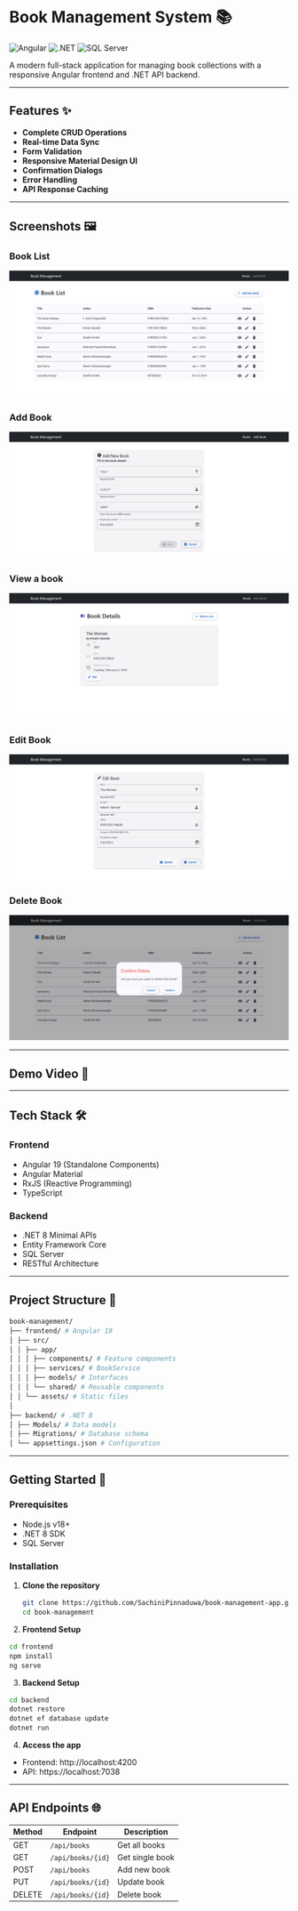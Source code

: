 # Book Management System 📚

![Angular](https://img.shields.io/badge/Angular-19-DD0031?logo=angular)
![.NET](https://img.shields.io/badge/.NET-8-512BD4?logo=dotnet)
![SQL Server](https://img.shields.io/badge/SQL_Server-2019-CC2927?logo=microsoft-sql-server)

A modern full-stack application for managing book collections with a responsive Angular frontend and .NET API backend.

---

## Features ✨

- **Complete CRUD Operations**
- **Real-time Data Sync**
- **Form Validation**
- **Responsive Material Design UI**
- **Confirmation Dialogs**
- **Error Handling**
- **API Response Caching**

---

## Screenshots 🖼️ 

### Book List
![BookList](bookList.png)

### Add Book
![AddBook](addBook.png)

### View a book
![ViewBook](viewBook.png)

### Edit Book
![EditBook](editBook.png)

### Delete Book
![DeleteBook](deleteBook.png)

---

## Demo Video 🎥


---

## Tech Stack 🛠️

### Frontend
- Angular 19 (Standalone Components)
- Angular Material
- RxJS (Reactive Programming)
- TypeScript

### Backend
- .NET 8 Minimal APIs
- Entity Framework Core
- SQL Server
- RESTful Architecture

---

## Project Structure 📂
```bash
book-management/
├── frontend/ # Angular 19
│ ├── src/
│ │ ├── app/
│ │ │ ├── components/ # Feature components
│ │ │ ├── services/ # BookService
│ │ │ ├── models/ # Interfaces
│ │ │ └── shared/ # Reusable components
│ │ └── assets/ # Static files
│
├── backend/ # .NET 8
│ ├── Models/ # Data models
│ ├── Migrations/ # Database schema
│ └── appsettings.json # Configuration

```
---

## Getting Started 🚀

### Prerequisites
- Node.js v18+
- .NET 8 SDK
- SQL Server 
### Installation

1. **Clone the repository**
   ```bash
   git clone https://github.com/SachiniPinnaduwa/book-management-app.git
   cd book-management
   ```

2. **Frontend Setup**
```bash   
cd frontend
npm install
ng serve
 ```

3. **Backend Setup**
```bash 
cd backend
dotnet restore
dotnet ef database update
dotnet run
 ```
4. **Access the app**
- Frontend: http://localhost:4200
- API: https://localhost:7038

---

## API Endpoints 🌐

| Method | Endpoint            | Description          |
|--------|---------------------|----------------------|
| GET    | `/api/books`        | Get all books        |
| GET    | `/api/books/{id}`   | Get single book      |
| POST   | `/api/books`        | Add new book         |
| PUT    | `/api/books/{id}`   | Update book          |
| DELETE | `/api/books/{id}`   | Delete book          |




